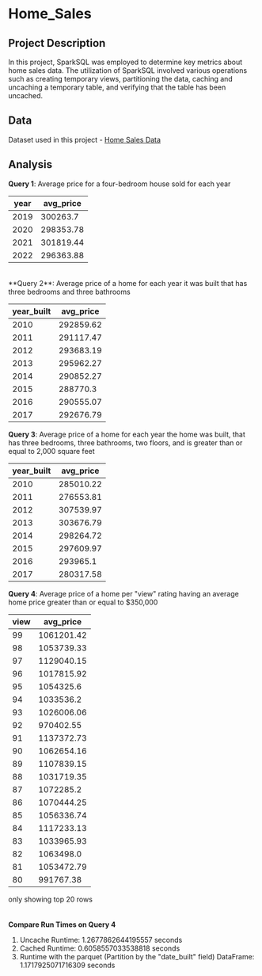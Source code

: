 # Home_Sales


## Project Description

In this project, SparkSQL was employed to determine key metrics about home sales data. The utilization of SparkSQL involved various operations such as creating temporary views, partitioning the data, caching and uncaching a temporary table, and verifying that the table has been uncached.

## Data

Dataset used in this project - [Home Sales Data](https://2u-data-curriculum-team.s3.amazonaws.com/dataviz-classroom/v1.2/22-big-data/home_sales_revised.csv)

## Analysis

**Query 1**: Average price for a four-bedroom house sold for each year


|year|avg_price|
|----|---------|
|2019| 300263.7|
|2020|298353.78|
|2021|301819.44|
|2022|296363.88|

<br>
**Query 2**: Average price of a home for each year it was built that has three bedrooms and three bathrooms


|year_built|avg_price|
|----------|---------|
|      2010|292859.62|
|      2011|291117.47|
|      2012|293683.19|
|      2013|295962.27|
|      2014|290852.27|
|      2015| 288770.3|
|      2016|290555.07|
|      2017|292676.79|

**Query 3**: Average price of a home for each year the home was built, that has three bedrooms, three bathrooms, two floors, and is greater than or equal to 2,000 square feet


|year_built|avg_price|
|----------|---------|
|      2010|285010.22|
|      2011|276553.81|
|      2012|307539.97|
|      2013|303676.79|
|      2014|298264.72|
|      2015|297609.97|
|      2016| 293965.1|
|      2017|280317.58|


**Query 4**: Average price of a home per "view" rating having an average home price greater than or equal to $350,000


|view| avg_price|
|----|----------|
|  99|1061201.42|
|  98|1053739.33|
|  97|1129040.15|
|  96|1017815.92|
|  95| 1054325.6|
|  94| 1033536.2|
|  93|1026006.06|
|  92| 970402.55|
|  91|1137372.73|
|  90|1062654.16|
|  89|1107839.15|
|  88|1031719.35|
|  87| 1072285.2|
|  86|1070444.25|
|  85|1056336.74|
|  84|1117233.13|
|  83|1033965.93|
|  82| 1063498.0|
|  81|1053472.79|
|  80| 991767.38|
only showing top 20 rows<br>
<br>
<br>
**Compare Run Times on Query 4**

1. Uncache Runtime: 1.2677862644195557 seconds<br>
2. Cached Runtime: 0.6058557033538818 seconds<br>
3. Runtime with the parquet (Partition by the "date_built" field) DataFrame: 1.1717925071716309 seconds<br>
